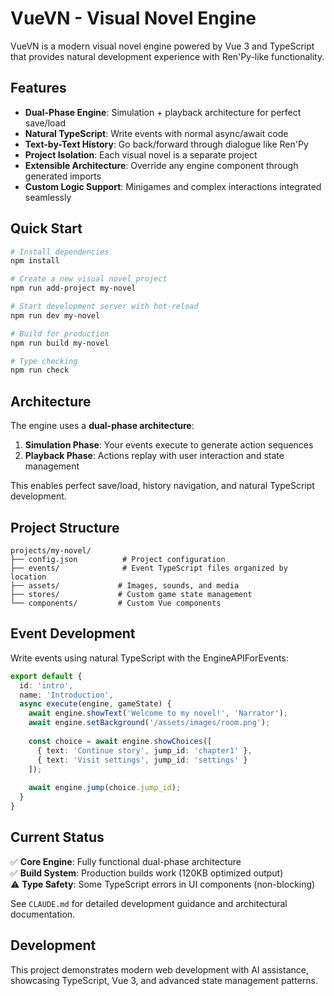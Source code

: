 # VueVN - Visual Novel Engine

VueVN is a modern visual novel engine powered by Vue 3 and TypeScript that provides natural development experience with Ren'Py-like functionality.

## Features

- **Dual-Phase Engine**: Simulation + playback architecture for perfect save/load
- **Natural TypeScript**: Write events with normal async/await code  
- **Text-by-Text History**: Go back/forward through dialogue like Ren'Py
- **Project Isolation**: Each visual novel is a separate project
- **Extensible Architecture**: Override any engine component through generated imports
- **Custom Logic Support**: Minigames and complex interactions integrated seamlessly

## Quick Start

```bash
# Install dependencies
npm install

# Create a new visual novel project
npm run add-project my-novel

# Start development server with hot-reload
npm run dev my-novel

# Build for production
npm run build my-novel

# Type checking
npm run check
```

## Architecture

The engine uses a **dual-phase architecture**:

1. **Simulation Phase**: Your events execute to generate action sequences
2. **Playback Phase**: Actions replay with user interaction and state management

This enables perfect save/load, history navigation, and natural TypeScript development.

## Project Structure

```
projects/my-novel/
├── config.json          # Project configuration
├── events/              # Event TypeScript files organized by location
├── assets/             # Images, sounds, and media
├── stores/             # Custom game state management
└── components/         # Custom Vue components
```

## Event Development

Write events using natural TypeScript with the EngineAPIForEvents:

```typescript
export default {
  id: 'intro',
  name: 'Introduction',
  async execute(engine, gameState) {
    await engine.showText('Welcome to my novel!', 'Narrator');
    await engine.setBackground('/assets/images/room.png');
    
    const choice = await engine.showChoices([
      { text: 'Continue story', jump_id: 'chapter1' },
      { text: 'Visit settings', jump_id: 'settings' }
    ]);
    
    await engine.jump(choice.jump_id);
  }
}
```

## Current Status

✅ **Core Engine**: Fully functional dual-phase architecture  
✅ **Build System**: Production builds work (120KB optimized output)  
⚠️ **Type Safety**: Some TypeScript errors in UI components (non-blocking)  

See `CLAUDE.md` for detailed development guidance and architectural documentation.

## Development

This project demonstrates modern web development with AI assistance, showcasing TypeScript, Vue 3, and advanced state management patterns.